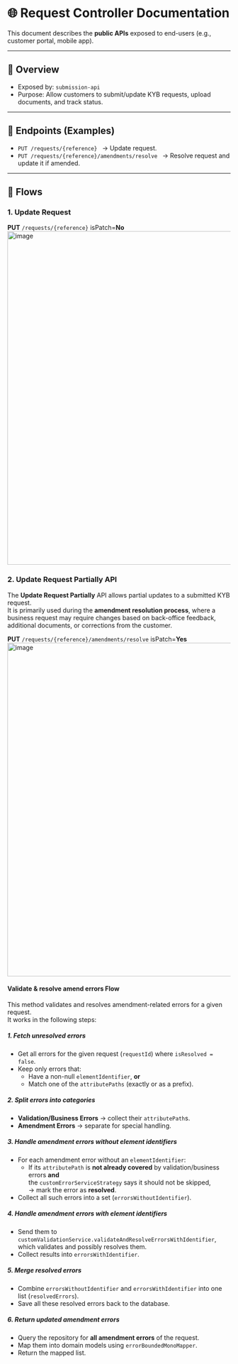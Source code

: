 # 🌐 Request Controller Documentation

This document describes the **public APIs** exposed to end-users (e.g., customer portal, mobile app).  

---

## 🔹 Overview
- Exposed by: `submission-api`
- Purpose: Allow customers to submit/update KYB requests, upload documents, and track status.

---

## 🔹 Endpoints (Examples)
- `PUT /requests/{reference} ` → Update request.
- `PUT /requests/{reference}/amendments/resolve ` → Resolve request and update it if amended.

---

## 🔹 Flows  

### 1. Update Request

**PUT** `/requests/{reference}` isPatch=**No**
<img width="1664" height="752" alt="image" src="https://github.com/user-attachments/assets/1b545685-f64d-4c8c-a7e8-4880084b4254" />

### 2. Update Request Partially API

The **Update Request Partially** API allows partial updates to a submitted KYB request.  
It is primarily used during the **amendment resolution process**, where a business request may require changes based on back-office feedback, additional documents, or corrections from the customer.

**PUT** `/requests/{reference}/amendments/resolve` isPatch=**Yes**
<img width="1664" height="752" alt="image" src="https://github.com/user-attachments/assets/1b545685-f64d-4c8c-a7e8-4880084b4254" />

#### Validate & resolve amend errors Flow
This method validates and resolves amendment-related errors for a given request.  
It works in the following steps:
##### 1. Fetch unresolved errors
- Get all errors for the given request (`requestId`) where `isResolved = false`.
- Keep only errors that:
  - Have a non-null `elementIdentifier`, **or**
  - Match one of the `attributePaths` (exactly or as a prefix).

##### 2. Split errors into categories
- **Validation/Business Errors** → collect their `attributePath`s.
- **Amendment Errors** → separate for special handling.

##### 3. Handle amendment errors without element identifiers
- For each amendment error without an `elementIdentifier`:
  - If its `attributePath` is **not already covered** by validation/business errors **and**  
    the `customErrorServiceStrategy` says it should not be skipped,  
    → mark the error as **resolved**.
- Collect all such errors into a set (`errorsWithoutIdentifier`). 

##### 4. Handle amendment errors with element identifiers
- Send them to `customValidationService.validateAndResolveErrorsWithIdentifier`,  
  which validates and possibly resolves them.
- Collect results into `errorsWithIdentifier`. 

##### 5. Merge resolved errors
- Combine `errorsWithoutIdentifier` and `errorsWithIdentifier` into one list (`resolvedErrors`).
- Save all these resolved errors back to the database. 

##### 6. Return updated amendment errors
- Query the repository for **all amendment errors** of the request.
- Map them into domain models using `errorBoundedMonoMapper`.
- Return the mapped list.



